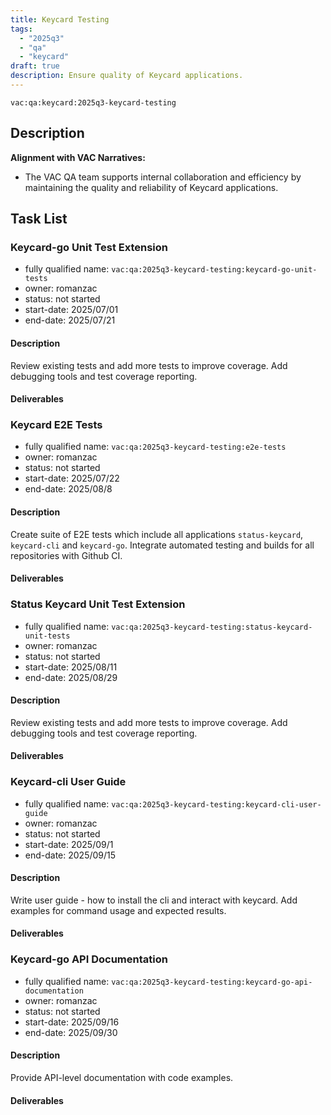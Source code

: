 ```yaml
---
title: Keycard Testing 
tags:
  - "2025q3"
  - "qa"
  - "keycard"  
draft: true  
description: Ensure quality of Keycard applications.
---
```


`vac:qa:keycard:2025q3-keycard-testing`

## Description

**Alignment with VAC Narratives:**

* The VAC QA team supports internal collaboration and efficiency
  by maintaining the quality and reliability of Keycard applications.

## Task List

### Keycard-go Unit Test Extension

* fully qualified name: `vac:qa:2025q3-keycard-testing:keycard-go-unit-tests`
* owner: romanzac
* status: not started
* start-date: 2025/07/01
* end-date: 2025/07/21

#### Description
Review existing tests and add more tests to improve coverage. Add debugging tools and test coverage reporting.

#### Deliverables

### Keycard E2E Tests

* fully qualified name: `vac:qa:2025q3-keycard-testing:e2e-tests`
* owner: romanzac
* status: not started
* start-date: 2025/07/22
* end-date: 2025/08/8

#### Description
Create suite of E2E tests which include all applications `status-keycard`, `keycard-cli` and `keycard-go`.
Integrate automated testing and builds for all repositories with Github CI.

#### Deliverables

### Status Keycard Unit Test Extension

* fully qualified name: `vac:qa:2025q3-keycard-testing:status-keycard-unit-tests`
* owner: romanzac
* status: not started
* start-date: 2025/08/11
* end-date: 2025/08/29

#### Description
Review existing tests and add more tests to improve coverage. Add debugging tools and test coverage reporting.

#### Deliverables

### Keycard-cli User Guide

* fully qualified name: `vac:qa:2025q3-keycard-testing:keycard-cli-user-guide`
* owner: romanzac
* status: not started
* start-date: 2025/09/1
* end-date: 2025/09/15

#### Description
Write user guide - how to install the cli and interact with keycard. Add examples for command usage and expected results.

#### Deliverables

### Keycard-go API Documentation

* fully qualified name: `vac:qa:2025q3-keycard-testing:keycard-go-api-documentation`
* owner: romanzac
* status: not started
* start-date: 2025/09/16
* end-date: 2025/09/30

#### Description
Provide API-level documentation with code examples.

#### Deliverables
